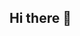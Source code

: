 ## Hi there 👋

<!--
**laribt/laribt** is a ✨ _special_ ✨ repository because its `README.md` (this file) appears on your GitHub profile.

# 👩‍🔬 Olá, eu sou a Larissa!  

🎓 Doutoranda em Química | 💻 Estudante de Ciência da Computação | 🔬 Apaixonada por Data Science e Inteligência Artificial  

---

## 🚀 Tecnologias & Ferramentas
![Python](https://img.shields.io/badge/Python-3776AB?style=for-the-badge&logo=python&logoColor=white)
![MATLAB](https://img.shields.io/badge/MATLAB-0076A8?style=for-the-badge&logo=mathworks&logoColor=white)
![R](https://img.shields.io/badge/R-276DC3?style=for-the-badge&logo=r&logoColor=white)
![Git](https://img.shields.io/badge/Git-F05032?style=for-the-badge&logo=git&logoColor=white)
![GitHub](https://img.shields.io/badge/GitHub-181717?style=for-the-badge&logo=github&logoColor=white)

---

## 📌 Projetos em Destaque
[![Readme Card](https://github-readme-stats.vercel.app/api/pin/?username=SEU_USUARIO&repo=projeto-cafe&theme=tokyonight)](https://github.com/SEU_USUARIO/projeto-cafe)  
*Fusão de dados espectroscópicos e modelagem de classe para certificação de origem do café.*

[![Readme Card](https://github-readme-stats.vercel.app/api/pin/?username=SEU_USUARIO&repo=data-science&theme=tokyonight)](https://github.com/SEU_USUARIO/data-science)  
*Projetos em Python aplicados a análise de dados, machine learning e visualização.*

---

## 📊 Estatísticas do GitHub
![Estatísticas GitHub](https://github-readme-stats.vercel.app/api?username=SEU_USUARIO&show_icons=true&theme=tokyonight)  
![Linguagens mais usadas](https://github-readme-stats.vercel.app/api/top-langs/?username=SEU_USUARIO&layout=compact&theme=tokyonight)

---

## 🌎 Conecte-se comigo
[![LinkedIn](https://img.shields.io/badge/LinkedIn-000?style=for-the-badge&logo=linkedin&logoColor=0A66C2)](https://www.linkedin.com/in/seuperfil)  
[![ResearchGate](https://img.shields.io/badge/ResearchGate-000?style=for-the-badge&logo=ResearchGate&logoColor=00CCBB)](https://www.researchgate.net/profile/seuperfil)  
[![Email](https://img.shields.io/badge/Email-000?style=for-the-badge&logo=gmail&logoColor=EA4335)](mailto:seuemail@gmail.com)  

---

✨ Inspirado em [Awesome GitHub Profile README](https://github.com/abhisheknaiidu/awesome-github-profile-readme)  
